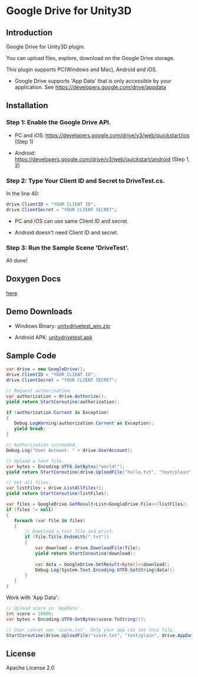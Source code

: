 Google Drive for Unity3D
========================

Introduction
------------

Google Drive for Unity3D plugin.

You can upload files, explore, download on the Google Drive storage.

This plugin supports PC(Windows and Mac), Android and iOS.

* Google Drive supports 'App Data' that is only accessible by your application. 
See <https://developers.google.com/drive/appdata>

Installation
------------

### Step 1: Enable the Google Drive API.

* PC and iOS: <https://developers.google.com/drive/v3/web/quickstart/ios> (Step 1)

* Android: <https://developers.google.com/drive/v3/web/quickstart/android> (Step 1, 2)

### Step 2: Type Your Client ID and Secret to DriveTest.cs.

In the line 40: 

```c#
drive.ClientID = "YOUR CLIENT ID";
drive.ClientSecret = "YOUR CLIENT SECRET";
```

* PC and iOS can use same Client ID and secret.

* Android doesn't need Client ID and secret.

### Step 3: Run the Sample Scene 'DriveTest'.

All done!

Doxygen Docs
------------

[here](http://midworld.github.io/unity-googledrive/)

Demo Downloads
--------------

* Windows Binary: [unitydrivetest_win.zip](http://midworld.github.io/unity-googledrive/unitydrivetest_win.zip)

* Android APK: [unitydrivetest.apk](http://midworld.github.io/unity-googledrive/unitydrivetest.apk)

Sample Code
-----------

```c#
var drive = new GoogleDrive();
drive.ClientID = "YOUR CLIENT ID";
drive.ClientSecret = "YOUR CLIENT SECRET";

// Request authorization.
var authorization = drive.Authorize();
yield return StartCoroutine(authorization);

if (authorization.Current is Exception)
{
   Debug.LogWarning(authorization.Current as Exception);
   yield break;
}

// Authorization succeeded.
Debug.Log("User Account: " + drive.UserAccount);

// Upload a text file.
var bytes = Encoding.UTF8.GetBytes("world!");
yield return StartCoroutine(drive.UploadFile("hello.txt", "text/plain", bytes));

// Get all files.
var listFiles = drive.ListAllFiles();
yield return StartCoroutine(listFiles);

var files = GoogleDrive.GetResult<List<GoogleDrive.File>>(listFiles);
if (files != null)
{
   foreach (var file in files)
   {
       // Download a text file and print.
       if (file.Title.EndsWith(".txt"))
       {
           var download = drive.DownloadFile(file);
           yield return StartCoroutine(download);
           
           var data = GoogleDrive.GetResult<byte[]>(download);
           Debug.Log(System.Text.Encoding.UTF8.GetString(data));
       }
   }
}
```

Work with 'App Data':

```c#
// Upload score in 'AppData'.
int score = 10000;
var bytes = Encoding.UTF8.GetBytes(score.ToString());

// User cannot see 'score.txt'. Only your app can see this file.
StartCoroutine(drive.UploadFile("score.txt", "text/plain", drive.AppData, bytes));
```

License
-------

Apache License 2.0
